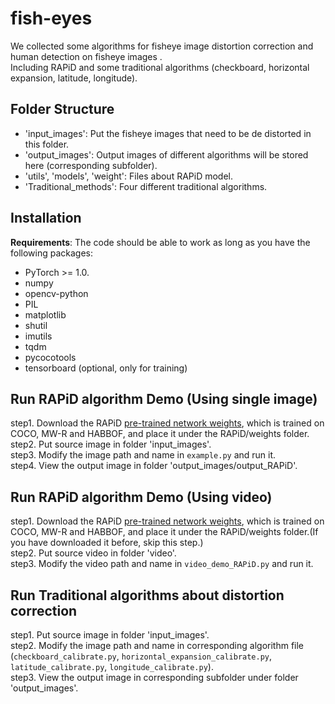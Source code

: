 # fish-eyes

We collected some algorithms for fisheye image distortion correction and human detection on fisheye images .  
Including RAPiD and some traditional algorithms (checkboard, horizontal expansion, latitude, longitude).

## Folder Structure

- 'input_images': Put the fisheye images that need to be de distorted in this folder.  
- 'output_images': Output images of different algorithms will be stored here (corresponding subfolder).  
- 'utils', 'models', 'weight': Files about RAPiD model.  
- 'Traditional_methods': Four different traditional algorithms.  


## Installation
**Requirements**:
The code should be able to work as long as you have the following packages:
- PyTorch >= 1.0. 
- numpy
- opencv-python  
- PIL
- matplotlib
- shutil
- imutils
- tqdm
- pycocotools
- tensorboard (optional, only for training)  

## Run RAPiD algorithm Demo (Using single image)  

step1. Download the RAPiD [pre-trained network weights](https://drive.google.com/file/d/1NX3EJMFViNu9nMuNRFSygjKzGhAfLBmL/view?usp=sharing), which is trained on COCO, MW-R and HABBOF, and place it under the RAPiD/weights folder.
step2. Put source image in folder 'input_images'.  
step3. Modify the image path and name in `example.py` and run it.  
step4. View the output image in folder 'output_images/output_RAPiD'.  


## Run RAPiD algorithm Demo (Using video)  
step1. Download the RAPiD [pre-trained network weights](https://drive.google.com/file/d/1NX3EJMFViNu9nMuNRFSygjKzGhAfLBmL/view?usp=sharing), which is trained on COCO, MW-R and HABBOF, and place it under the RAPiD/weights folder.(If you have downloaded it before, skip this step.)  
step2. Put source video in folder 'video'.  
step3. Modify the video path and name in `video_demo_RAPiD.py` and run it.  


## Run Traditional algorithms about distortion correction  

step1. Put source image in folder 'input_images'.  
step2. Modify the image path and name in corresponding algorithm file (`checkboard_calibrate.py`, `horizontal_expansion_calibrate.py`, `latitude_calibrate.py`, `longitude_calibrate.py`).  
step3. View the output image in corresponding subfolder under folder 'output_images'.

